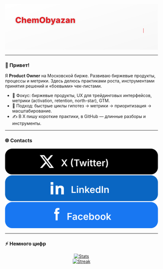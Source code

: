 <!-- Верхний баннер -->
<p align="center">
  <img src="https://raw.githubusercontent.com/ChemObyazan/ChemObyazan/main/assets/header.svg" alt="ChemObyazan — Product Owner" />
</p>

---

### 👋 Привет!
Я **Product Owner** на Московской бирже. Развиваю биржевые продукты, процессы и метрики. Здесь делюсь практиками роста, инструментами принятия решений и «боевыми» чек-листами.

- 🎯 Фокус: биржевые продукты, UX для трейдинговых интерфейсов, метрики (activation, retention, north-star), GTM.
- 🧪 Подход: быстрые циклы гипотез → метрики → приоритизация → масштабирование.
- ✍️ В X пишу короткие практики, в GitHub — длинные разборы и инструменты.

---
### 🌐 Contacts

[![X](https://raw.githubusercontent.com/ChemObyazan/ChemObyazan/main/assets/btn-x.svg)](https://x.com/ChemObyazan?s=09)
[![LinkedIn](https://raw.githubusercontent.com/ChemObyazan/ChemObyazan/main/assets/btn-linkedin.svg)](https://www.linkedin.com/in/ruslan-beskorovayniy-9228a7384)
[![Facebook](https://raw.githubusercontent.com/ChemObyazan/ChemObyazan/main/assets/btn-facebook.svg)](https://www.facebook.com/share/1GEt8oeTia/)

---
### ⚡ Немного цифр
<p align="center">
  <a href="https://github-readme-stats.vercel.app/api?username=ChemObyazan&show_icons=true&hide_title=true&include_all_commits=true&count_private=true">
    <img src="https://github-readme-stats.vercel.app/api?username=ChemObyazan&show_icons=true&hide_title=true&include_all_commits=true&count_private=true" alt="Stats" />
  </a>
  <br/>
  <a href="https://streak-stats.demolab.com?user=ChemObyazan">
    <img src="https://streak-stats.demolab.com?user=ChemObyazan" alt="Streak" />
  </a>
</p>


